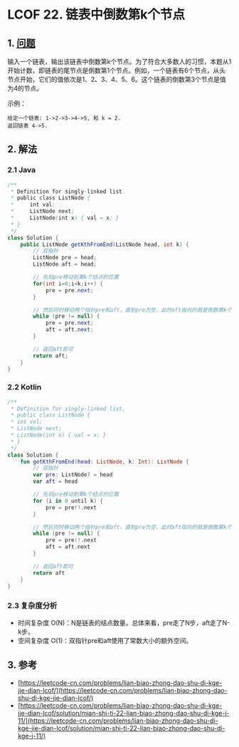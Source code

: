 # LCOF 22. 链表中倒数第k个节点

## 1. [问题](https://leetcode-cn.com/problems/lian-biao-zhong-dao-shu-di-kge-jie-dian-lcof/)

输入一个链表，输出该链表中倒数第k个节点。为了符合大多数人的习惯，本题从1开始计数，即链表的尾节点是倒数第1个节点。例如，一个链表有6个节点，从头节点开始，它们的值依次是1、2、3、4、5、6。这个链表的倒数第3个节点是值为4的节点。

示例：

```text
给定一个链表: 1->2->3->4->5, 和 k = 2.
返回链表 4->5.
```

## 2. 解法

### 2.1 Java

```java
/**
 * Definition for singly-linked list.
 * public class ListNode {
 *     int val;
 *     ListNode next;
 *     ListNode(int x) { val = x; }
 * }
 */
class Solution {
    public ListNode getKthFromEnd(ListNode head, int k) {
        // 双指针
        ListNode pre = head;
        ListNode aft = head;

        // 先将pre移动到第k个结点的位置
        for(int i=0;i<k;i++) {
            pre = pre.next;
        }

        // 然后同时移动两个指针pre和aft，直到pre为空，此时aft指向的就是倒数第k个结点
        while (pre != null) {
            pre = pre.next;
            aft = aft.next;
        }

        // 返回aft即可
        return aft;
    }
}
```

### 2.2 Kotlin

```kotlin
/**
 * Definition for singly-linked list.
 * public class ListNode {
 * int val;
 * ListNode next;
 * ListNode(int x) { val = x; }
 * }
 */
class Solution {
    fun getKthFromEnd(head: ListNode, k: Int): ListNode {
        // 双指针
        var pre: ListNode? = head
        var aft = head

        // 先将pre移动到第k个结点的位置
        for (i in 0 until k) {
            pre = pre!!.next
        }

        // 然后同时移动两个指针pre和aft，直到pre为空，此时aft指向的就是倒数第k个结点
        while (pre != null) {
            pre = pre!!.next
            aft = aft.next
        }

        // 返回aft即可
        return aft
    }
}
```

### 2.3 复杂度分析

* 时间复杂度 O\(N\)：N是链表的结点数量。总体来看，pre走了N步，aft走了N-k步。
* 空间复杂度 O\(1\)：双指针pre和aft使用了常数大小的额外空间。

## 3. 参考

* [https://leetcode-cn.com/problems/lian-biao-zhong-dao-shu-di-kge-jie-dian-lcof/](https://leetcode-cn.com/problems/lian-biao-zhong-dao-shu-di-kge-jie-dian-lcof/)
* [https://leetcode-cn.com/problems/lian-biao-zhong-dao-shu-di-kge-jie-dian-lcof/solution/mian-shi-ti-22-lian-biao-zhong-dao-shu-di-kge-j-11/](https://leetcode-cn.com/problems/lian-biao-zhong-dao-shu-di-kge-jie-dian-lcof/solution/mian-shi-ti-22-lian-biao-zhong-dao-shu-di-kge-j-11/)

